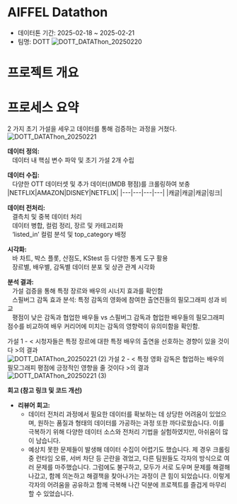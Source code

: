# AIFFEL Datathon
- 데이터톤 기간: 2025-02-18 ~ 2025-02-21
- 팀명: DOTT
![DOTT_DATAThon_20250220](https://github.com/user-attachments/assets/ce4f10c8-8ce4-4293-830b-6b5be36c6017)

# 프로젝트 개요

# 프로세스 요약  
2 가지 초기 가설을 세우고 데이터를 통해 검증하는 과정을 거쳤다.
![DOTT_DATAThon_20250221](https://github.com/user-attachments/assets/83a01077-a0e2-448c-99b0-1176a4d7fd6c)

 **데이터 정의:**  
      &ensp; 데이터 내 핵심 변수 파악 및 초기 가설 2개 수립
          
 **데이터 수집:**    
     &ensp; 다양한 OTT 데이터셋 및 추가 데이터(IMDB 평점)를 크롤링하여 보충
|NETFLIX|AMAZON|DISNEY|NETFLIX|
|---|---|---|---|
|캐글|캐글|캐글|링크|  
    
 **데이터 전처리:**  
    &ensp;  결측치 및 중복 데이터 처리  
    &ensp;  데이터 병합, 컬럼 정리, 장르 및 카테고리화  
    &ensp;  ‘listed_in’ 컬럼 분석 및 top_category 배정   
    
 **시각화:**  
    &ensp;  바 차트, 박스 플롯, 산점도, KStest 등 다양한 통계 도구 활용  
    &ensp;  장르별, 배우별, 감독별 데이터 분포 및 상관 관계 시각화  
    
 **분석 결과:**  
    &ensp;  가설 검증을 통해 특정 장르와 배우의 시너지 효과를 확인함  
    &ensp;  스필버그 감독 효과 분석: 특정 감독의 영화에 참여한 출연진들의 필모그래피 성과 비교  
    &ensp;  평점이 낮은 감독과 협업한 배우들 vs 스필버그 감독과 협업한 배우들의 필모그래피 점수를 비교하여 배우 커리어에 미치는 감독의 영향력이 유의미함을 확인함.  

가설 1 - < 시청자들은 특정 장르에 대한 특정 배우의 출연을 선호하는 경향이 있을 것이다 >의 결과  
![DOTT_DATAThon_20250221 (2)](https://github.com/user-attachments/assets/7322c25c-9cc5-4cf0-bea8-0faa26672135)
가설 2 - < 특정 영화 감독은 협업하는 배우의 필모그래피 평점에 긍정적인 영향을 줄 것이다 >의 결과  
![DOTT_DATAThon_20250221 (3)](https://github.com/user-attachments/assets/414f6268-304b-49c0-b47e-c4f72d225b87)


**회고 (참고 링크 및 코드 개선)**

- **리뷰어 회고:**
    - 데이터 전처리 과정에서 필요한 데이터를 확보하는 데 상당한 어려움이 있었으며, 원하는 품질과 형태의 데이터를 가공하는 과정 또한 까다로웠습니다. 이를 극복하기 위해 다양한 데이터 소스와 전처리 기법을 실험하였지만, 아쉬움이 많이 남습니다.
    - 예상치 못한 문제들이 발생해 데이터 수집이 어렵기도 했습니다. 제 경우 크롤링 중 런타임 오류, 서버 차단 등 곤란을 겪었고, 다른 팀원들도 각자의 방식으로 여러 문제를 마주했습니다. 그럼에도 불구하고, 모두가 서로 도우며 문제를 해결해 나갔고, 함께 의논하고 해결책을 찾아나가는 과정이 큰 힘이 되었습니다. 이렇게 각자의 어려움을 공유하고 함께 극복해 나간 덕분에 프로젝트를 즐겁게 마무리할 수 있었습니다.
```
